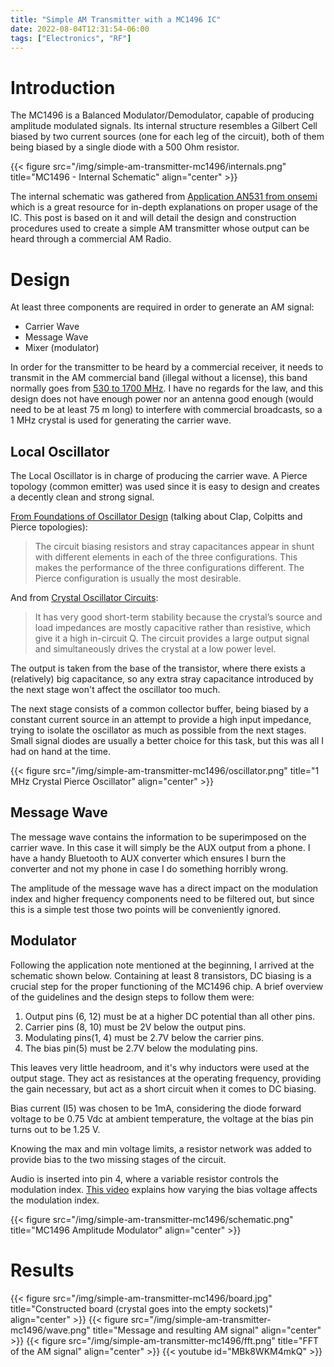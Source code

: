 ```yaml
---
title: "Simple AM Transmitter with a MC1496 IC"
date: 2022-08-04T12:31:54-06:00
tags: ["Electronics", "RF"]
---
```

# Introduction
The MC1496 is a Balanced Modulator/Demodulator, capable of producing amplitude modulated signals.
Its internal structure resembles a Gilbert Cell biased by two current sources (one for each leg of the circuit), 
both of them being biased by a single diode with a 500 Ohm resistor.

{{< figure src="/img/simple-am-transmitter-mc1496/internals.png" title="MC1496 - Internal Schematic" align="center" >}}

The internal schematic was gathered from
[Application AN531 from onsemi](https://www.onsemi.com/pub/Collateral/AN531-D.PDF) which is a great resource
for in-depth explanations on proper usage of the IC.
This post is based on it and will detail the design and construction procedures used to create a simple
AM transmitter whose output can be heard through a commercial AM Radio.

# Design
At least three components are required in order to generate an AM signal:

* Carrier Wave
* Message Wave
* Mixer (modulator)

In order for the transmitter to be heard by a commercial receiver, it needs to transmit in the AM commercial band
(illegal without a license), this band normally goes from 
[530 to 1700 MHz](https://en.wikipedia.org/wiki/Medium_wave#Spectrum_and_channel_allocation).
I have no regards for the law, and this design does not have enough power nor an antenna good enough (would need to
be at least 75 m long) to interfere with commercial broadcasts, so a 1 MHz crystal is used for generating the carrier
wave.

## Local Oscillator
The Local Oscillator is in charge of producing the carrier wave.
A Pierce topology (common emitter) was used since it is easy to design and creates a decently
clean and strong signal.

[From Foundations of Oscillator Design](https://www.amazon.com/Foundations-Oscillator-Circuit-Microwave-Hardcover/dp/1596931620)
(talking about Clap, Colpitts and Pierce topologies):
> The circuit biasing resistors and stray capacitances appear in shunt with
different elements in each of the three configurations. This makes the performance
of the three configurations different. The Pierce configuration is usually the most
desirable.

And from [Crystal Oscillator Circuits](https://www.amazon.com/gp/product/0471874019):
> It has very good short-term stability because the crystal’s source and load impedances are mostly capacitive rather
than resistive, which give it a high in-circuit Q. 
The circuit provides a large output signal and simultaneously drives the crystal at a low power level.

The output is taken from the base of the transistor, where there exists a (relatively) big capacitance, so any
extra stray capacitance introduced by the next stage won't affect the oscillator too much. 

The next stage consists of a common collector buffer, being biased by a constant current source in an attempt to
provide a high input impedance, trying to isolate the oscillator as much as possible from the next stages.
Small signal diodes are usually a better choice for this task, but this was all I had on hand at the time.

{{< figure src="/img/simple-am-transmitter-mc1496/oscillator.png" title="1 MHz Crystal Pierce Oscillator" align="center" >}}

## Message Wave
The message wave contains the information to be superimposed on the carrier wave. In this case it will simply
be the AUX output from a phone. I have a handy Bluetooth to AUX converter which ensures I burn the converter
and not my phone in case I do something horribly wrong.

The amplitude of the message wave has a direct impact on the modulation index and higher frequency components
need to be filtered out, but since this is a simple test those two points will be conveniently ignored.

## Modulator
Following the application note mentioned at the beginning, I arrived at the schematic shown below. Containing at
least 8 transistors, DC biasing is a crucial step for the proper functioning of the MC1496 chip. A brief
overview of the guidelines and the design steps to follow them were:

1. Output pins (6, 12) must be at a higher DC potential than all other pins.
2. Carrier pins (8, 10) must be 2V below the output pins.
3. Modulating pins(1, 4) must be 2.7V below the carrier pins.
4. The bias pin(5) must be 2.7V below the modulating pins.

This leaves very little headroom, and it's why inductors were used at the output stage. 
They act as resistances at the operating frequency, providing the gain necessary, but act as a short circuit when
it comes to DC biasing.

Bias current (I5) was chosen to be 1mA, considering the diode forward voltage to be 0.75 Vdc at ambient
temperature, the voltage at the bias pin turns out to be 1.25 V.

Knowing the max and min voltage limits, a resistor network was added to provide bias to the two missing stages
of the circuit. 

Audio is inserted into pin 4, where a variable resistor controls the modulation index.
[This video](https://www.youtube.com/watch?v=38OQub2Vi2Q) explains how varying the bias voltage affects the
modulation index.

{{< figure src="/img/simple-am-transmitter-mc1496/schematic.png" title="MC1496 Amplitude Modulator" align="center" >}}

# Results
{{< figure src="/img/simple-am-transmitter-mc1496/board.jpg" title="Constructed board (crystal goes into the empty sockets)" align="center" >}}
{{< figure src="/img/simple-am-transmitter-mc1496/wave.png" title="Message and resulting AM signal" align="center" >}}
{{< figure src="/img/simple-am-transmitter-mc1496/fft.png" title="FFT of the AM signal" align="center" >}}
{{< youtube id="MBk8WKM4mkQ" >}}
